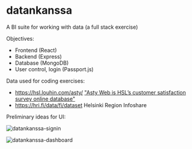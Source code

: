 # datankanssa
A BI suite for working with data (a full stack exercise)

Objectives:
- Frontend (React)
- Backend (Express)
- Database (MongoDB)
- User control, login (Passport.js)

Data used for coding exercises:
- https://hsl.louhin.com/asty/ ["Asty Web is HSL’s customer satisfaction survey online database"](https://hsl.louhin.com/asty/help)
- https://hri.fi/data/fi/dataset Helsinki Region Infoshare


Preliminary ideas for UI:

![datankanssa-signin](https://user-images.githubusercontent.com/50529472/197399652-407ec0a9-a972-4121-b337-e1335e9e3cad.png)

![datankanssa-dashboard](https://user-images.githubusercontent.com/50529472/197399657-6ed9d212-8207-4b90-864d-2f88adad4fc6.png)
